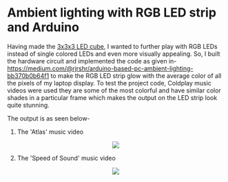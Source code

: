 # Ambient lighting with RGB LED strip and Arduino
Having made the [3x3x3 LED cube](), I wanted to further play with RGB LEDs instead of single colored LEDs and even more visually appealing. 
So, I built the hardware circuit and implemented the code as given in- https://medium.com/@rjrshr/arduino-based-pc-ambient-lighting-bb370b0b64f1 to
make the RGB LED strip glow with the average color of all the pixels of my laptop display. 
To test the project code, Coldplay music videos were used they are some of the most colorful and have similar color shades in a particular frame which makes the output on the LED strip look quite stunning.

The output is as seen below-
1. The 'Atlas' music video
<p align="center">
  <img src="images/Atlas.gif">
</p>

2. The 'Speed of Sound' music video
<p align="center">
  <img src="images/Speed_ofSound.gif">
</p>
